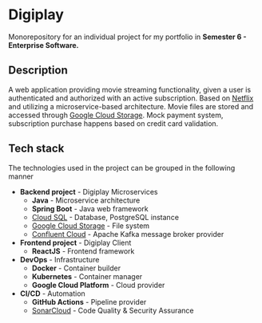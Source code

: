 # Digiplay
Monorepository for an individual project for my portfolio in **Semester 6 - Enterprise Software.**

## Description
A web application providing movie streaming functionality, given a user is authenticated and authorized with an active subscription. Based on <a href="https://www.netflix.com">Netflix</a> and utilizing a microservice-based architecture. Movie files are stored and accessed through <a href="https://cloud.google.com/storage" target="_blank">Google Cloud Storage</a>. Mock payment system, subscription purchase happens based on credit card validation.

## Tech stack
The technologies used in the project can be grouped in the following manner
* **Backend project** - Digiplay Microservices
  - **Java** - Microservice architecture
  - **Spring Boot** - Java web framework
  - <a href="https://cloud.google.com/sql">Cloud SQL</a> - Database, PostgreSQL instance
  - <a href="https://cloud.google.com/storage" target="_blank">Google Cloud Storage</a> - File system
  - <a href="https://confluent.io" target="_blank">Confluent Cloud</a> - Apache Kafka message broker provider
* **Frontend project** - Digiplay Client
  - **ReactJS** - Frontend framework
* **DevOps** - Infrastructure
  - **Docker** - Container builder
  - **Kubernetes** - Container manager
  - **Google Cloud Platform** - Cloud provider
* **CI/CD** - Automation
  - **GitHub Actions** - Pipeline provider
  - <a href="https://sonarcloud.io" target="_blank">SonarCloud</a> - Code Quality & Security Assurance

